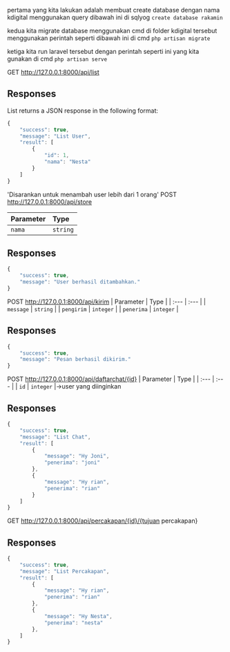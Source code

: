 pertama yang kita lakukan adalah membuat create database dengan nama kdigital menggunakan query dibawah ini di sqlyog
`create database rakamin`

kedua kita migrate database menggunakan cmd di folder kdigital tersebut menggunakan perintah seperti dibawah ini di cmd
`php artisan migrate`

ketiga kita run laravel tersebut dengan perintah seperti ini yang kita gunakan di cmd
`php artisan serve`


GET http://127.0.0.1:8000/api/list

## Responses

List returns a JSON response in the following format:

```javascript
{
    "success": true,
    "message": "List User",
    "result": [
        {
            "id": 1,
            "nama": "Nesta"
        }
    ]
}
```

'Disarankan untuk menambah user lebih dari 1 orang'
POST http://127.0.0.1:8000/api/store

| Parameter | Type | 
| :--- | :--- | 
| `nama` | `string` |

## Responses
```javascript
{
    "success": true,
    "message": "User berhasil ditambahkan."
}
```


POST http://127.0.0.1:8000/api/kirim
| Parameter | Type | 
| :--- | :--- | 
| `message` | `string` |
| `pengirim` | `integer` |
| `penerima` | `integer` |

## Responses
```javascript
{
    "success": true,
    "message": "Pesan berhasil dikirim."
}
```


POST http://127.0.0.1:8000/api/daftarchat/{id}
| Parameter | Type | 
| :--- | :--- | 
| `id` | `integer` |->user yang diinginkan

## Responses
```javascript
{
    "success": true,
    "message": "List Chat",
    "result": [
        {
            "message": "Hy Joni",
            "penerima": "joni"
        },
        {
            "message": "Hy rian",
            "penerima": "rian"
        }
    ]
}
```


GET http://127.0.0.1:8000/api/percakapan/{id}/{tujuan percakapan}
## Responses
```javascript
{
    "success": true,
    "message": "List Percakapan",
    "result": [
        {
            "message": "Hy rian",
            "penerima": "rian"
        },
        {
            "message": "Hy Nesta",
            "penerima": "nesta"
        },
    ]
}
```
